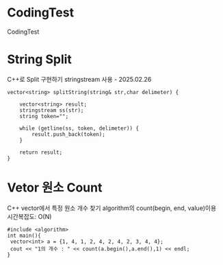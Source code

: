 # CodingTest
CodingTest

# String Split
C++로 Split 구현하기 stringstream 사용 - 2025.02.26
```
vector<string> splitString(string& str,char delimeter) {

	vector<string> result;
	stringstream ss(str);
	string token="";

	while (getline(ss, token, delimeter)) {
		result.push_back(token);
	}

	return result;
}
```

# Vetor 원소 Count
C++ vector에서 특정 원소 개수 찾기 algorithm의 count(begin, end, value)이용
시간복잡도: O(N)
```
#include <algorithm>
int main(){
 vector<int> a = {1, 4, 1, 2, 4, 2, 4, 2, 3, 4, 4};
 cout << "1의 개수 : " << count(a.begin(),a.end(),1) << endl;
}
```

